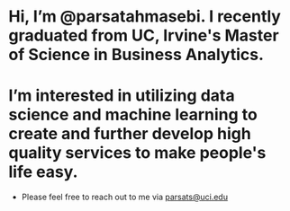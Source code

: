 # Hi, I’m @parsatahmasebi. I recently graduated from UC, Irvine's Master of Science in Business Analytics.
# I’m interested in utilizing data science and machine learning to create and further develop high quality services to make people's life easy.

- Please feel free to reach out to me via parsats@uci.edu

<!---
parsatahmasebi/parsatahmasebi is a ✨ special ✨ repository because its `README.md` (this file) appears on your GitHub profile.
You can click the Preview link to take a look at your changes.
--->
